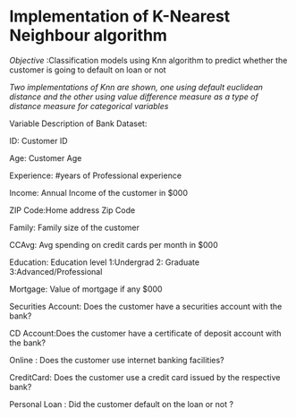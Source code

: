 # Implementation of K-Nearest Neighbour algorithm

 *Objective* :Classification models using Knn algorithm to predict whether the customer is going to default on loan or not

  *Two implementations of Knn are shown, one using default euclidean distance and the other using value difference measure as a type of      distance measure for categorical variables*


Variable Description of Bank Dataset:

ID: Customer ID

Age: Customer Age

Experience: #years of Professional experience

Income: Annual Income of the customer in $000

ZIP Code:Home address Zip Code

Family: Family size of the customer 

CCAvg: Avg spending on credit cards per month in $000

Education: Education level 1:Undergrad 2: Graduate 3:Advanced/Professional 

Mortgage: Value of mortgage if any $000

Securities Account: Does the customer have a securities account with the bank?

CD Account:Does the customer have a certificate of deposit account with the bank?

Online : Does the customer use internet banking facilities?

CreditCard: Does the customer use a credit card issued by the respective bank?

Personal Loan : Did the customer default on the loan or not ?

 

